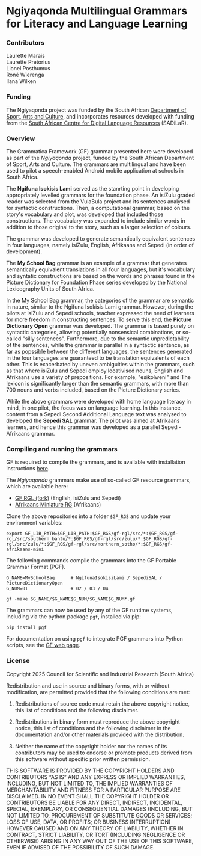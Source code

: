 # Ngiyaqonda Multilingual Grammars for Literacy and Language Learning

### Contributors
Laurette Marais  
Laurette Pretorius  
Lionel Posthumus  
Roné Wierenga  
Ilana Wilken  

### Funding
The Ngiyaqonda project was funded by the South African [Department of Sport, Arts and Culture](https://www.dsac.gov.za/Department%20of%20Sport%2C%20Arts%20and%20Culture%20%28DSAC%29%20National%20Language%20Service), and incorporates resources developed with funding from the [South African Centre for Digital Language Resources](https://sadilar.org/) (SADiLaR).

### Overview
The Grammatica Framework (GF) grammar presented here were developed as part of the _Ngiyaqonda_
project, funded by the South African Department of Sport, Arts and Culture. The grammars are multilingual
and have been used to pilot a speech-enabled Android mobile application at schools in 
South Africa.

The **Ngifuna Isokisis Lami** served as the stanrting point in developing appropriately levelled grammars for the foundation phase. An isiZulu  graded reader was selected from the VulaBula project and its sentences analysed for syntactic constructions. Then, a computational grammar, based on the story's vocabulary and plot, was developed that included those constructions. The vocabulary was expanded to include similar words in addition to those original to the story, such as a larger selection of colours.

The grammar was developed to generate semantically equivalent sentences in four languages, namely isiZulu, English, Afrikaans and Sepedi (in order of development).

The **My School Bag** grammar is an example of a grammar that generates semantically equivalent translations in all four languages, but it's vocabulary and syntatic constructions are based on the words and phrases found in the Picture Dictionary for Foundation Phase series developed by the National Lexicography Units of South Africa.

In the My School Bag grammar, the categories of the grammar are semantic in nature, similar to the Ngifuna Isokisis Lami grammar. However, during the pilots at isiZulu and Sepedi schools, teacher expressed the need of learners for more freedom in constructing sentences. To serve this end, the **Picture Dictionary Open** grammar was developed. The grammar is based purely on syntactic categories, allowing potentially nonsensical combinations, or so-called "silly sentences". Furthermore, due to the semantic unpredictability of the sentences, while the grammar is parallel in a syntactic sentence, as far as popssible between the different languages, the sentences generated in the four languages are guaranteed to be translation equivalents of each other. This is exacerbated by uneven ambiguities within the grammars, such as that where isiZulu and Sepedi employ locativised nouns, English and Afrikaans use a variety of prepositions. For example, "esikolweni" and The lexicon is significantly larger than the semantic grammars, with more than 700 nouns and verbs included, based on the Picture Dictionary series.

While the above grammars were developed with home language literacy in mind, in one pilot, the focus was on language learning. In this instance, content from a Sepedi Second Additional Language text was analysed to developed the **Sepedi SAL** grammar. The pilot was aimed at Afrikaans learners, and hence this grammar was developed as a parallel Sepedi-Afrikaans grammar.

### Compiling and running the grammars

GF is required to compile the grammars, and is available with installation instructions [here](https://www.grammaticalframework.org/download/index-3.11.html).

The _Ngiyaqonda_ grammars make use of so-called GF resource grammars, which are available here:

- [GF RGL (fork)](https://github.com/LauretteM/gf-rgl) (English, isiZulu and Sepedi)
- [Afrikaans Miniature RG](https://github.com/LauretteM/gf-afrikaans-mini) (Afrikaans)

Clone the above repositories into a folder `$GF_RGS` and update your environment variables:

```
export GF_LIB_PATH=$GF_LIB_PATH:$GF_RGS/gf-rgl/src/*:$GF_RGS/gf-rgl/src/southern_bantu/*:$GF_RGS/gf-rgl/src/zulu/*:$GF_RGS/gf-rgl/src/zulu/*:$GF_RGS/gf-rgl/src/northern_sotho/*:$GF_RGS/gf-afrikaans-mini
```

The following commands compile the grammars into the GF Portable Grammar Format (PGF).

```console
G_NAME=MySchoolBag      # NgifunaIsokisiLami / SepediSAL / PictureDictionaryOpen
G_NUM=01                # 02 / 03 / 04

gf -make $G_NAME/$G_NAME$G_NUM/$G_NAME$G_NUM*.gf

```

The grammars can now be used by any of the GF runtime systems, including via the python package `pgf`, installed via pip:

```console
pip install pgf
```

For documentation on using `pgf` to integrate PGF grammars into Python scripts, see the [GF web page](https://www.grammaticalframework.org/doc/runtime-api.html#python).


### License
Copyright 2025 Council for Scientific and Industrial Research (South Africa)

Redistribution and use in source and binary forms, with or without modification, are permitted provided that the following conditions are met:

1. Redistributions of source code must retain the above copyright notice, this list of conditions and the following disclaimer.

2. Redistributions in binary form must reproduce the above copyright notice, this list of conditions and the following disclaimer in the documentation and/or other materials provided with the distribution.

3. Neither the name of the copyright holder nor the names of its contributors may be used to endorse or promote products derived from this software without specific prior written permission.

THIS SOFTWARE IS PROVIDED BY THE COPYRIGHT HOLDERS AND CONTRIBUTORS “AS IS” AND ANY EXPRESS OR IMPLIED WARRANTIES, INCLUDING, BUT NOT LIMITED TO, THE IMPLIED WARRANTIES OF MERCHANTABILITY AND FITNESS FOR A PARTICULAR PURPOSE ARE DISCLAIMED. IN NO EVENT SHALL THE COPYRIGHT HOLDER OR CONTRIBUTORS BE LIABLE FOR ANY DIRECT, INDIRECT, INCIDENTAL, SPECIAL, EXEMPLARY, OR CONSEQUENTIAL DAMAGES (INCLUDING, BUT NOT LIMITED TO, PROCUREMENT OF SUBSTITUTE GOODS OR SERVICES; LOSS OF USE, DATA, OR PROFITS; OR BUSINESS INTERRUPTION) HOWEVER CAUSED AND ON ANY THEORY OF LIABILITY, WHETHER IN CONTRACT, STRICT LIABILITY, OR TORT (INCLUDING NEGLIGENCE OR OTHERWISE) ARISING IN ANY WAY OUT OF THE USE OF THIS SOFTWARE, EVEN IF ADVISED OF THE POSSIBILITY OF SUCH DAMAGE.
